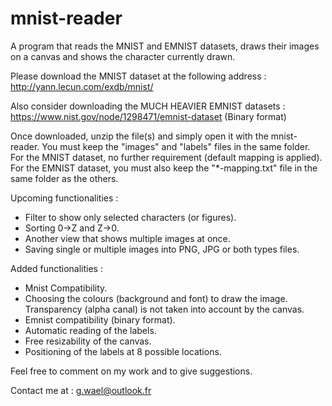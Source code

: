 # mnist-reader
A program that reads the MNIST and EMNIST datasets, draws their images on a canvas and shows the character currently drawn.

Please download the MNIST dataset at the following address : 
http://yann.lecun.com/exdb/mnist/

Also consider downloading the MUCH HEAVIER EMNIST datasets :
https://www.nist.gov/node/1298471/emnist-dataset (Binary format)

Once downloaded, unzip the file(s) and simply open it with the mnist-reader.
You must keep the "images" and "labels" files in the same folder.
For the MNIST dataset, no further requirement (default mapping is applied).
For the EMNIST dataset, you must also keep the "*-mapping.txt" file in the same folder as the others.

Upcoming functionalities :
- Filter to show only selected characters (or figures).
- Sorting 0->Z and Z->0.
- Another view that shows multiple images at once.
- Saving single or multiple images into PNG, JPG or both types files.

Added functionalities : 
- Mnist Compatibility.
- Choosing the colours (background and font) to draw the image. Transparency (alpha canal) is not taken into account by the canvas.
- Emnist compatibility (binary format).
- Automatic reading of the labels.
- Free resizability of the canvas.
- Positioning of the labels at  8 possible locations.

Feel free to comment on my work and to give suggestions.

Contact me at : g.wael@outlook.fr
